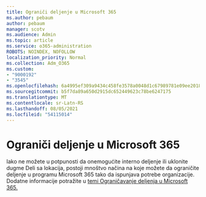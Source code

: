 ```yaml
---
title: Ograniči deljenje u Microsoft 365
ms.author: pebaum
author: pebaum
manager: scotv
ms.audience: Admin
ms.topic: article
ms.service: o365-administration
ROBOTS: NOINDEX, NOFOLLOW
localization_priority: Normal
ms.collection: Adm_O365
ms.custom:
- "9000192"
- "3545"
ms.openlocfilehash: 6a4995ef309a9434c458fe3578a0048d1c67989781e09ee2018fda867c0b69f5
ms.sourcegitcommit: b5f7da89a650d2915dc652449623c78be6247175
ms.translationtype: MT
ms.contentlocale: sr-Latn-RS
ms.lasthandoff: 08/05/2021
ms.locfileid: "54115014"
---
```

# <a name="limit-sharing-in-microsoft-365"></a>Ograniči deljenje u Microsoft 365

Iako ne možete u potpunosti da onemogućite interno deljenje ili uklonite dugme Deli sa lokacija, postoji mnoštvo načina na koje možete da ograničite deljenje u programu Microsoft 365 tako da ispunjava potrebe organizacije. Dodatne informacije potražite u [temi Ograničavanje deljenja u Microsoft 365.](https://docs.microsoft.com/Office365/Enterprise/microsoft-365-limit-sharing)
